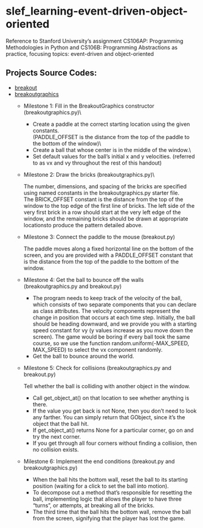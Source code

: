 # slef_learning-event-driven-object-oriented
Reference to Stanford University’s assignment CS106AP: Programming Methodologies in Python and CS106B: Programming Abstractions as practice, focusing topics: event-driven and object-oriented
## Projects Source Codes:
* [breakout](https://github.com/An022/self_learning-event-driven-object-oriented/blob/main/breakout/breakout.py)
* [breakoutgraphics](https://github.com/An022/self_learning-event-driven-object-oriented/blob/main/breakout/breakoutgraphics.py)
  * Milestone 1: Fill in the BreakoutGraphics constructor (breakoutgraphics.py)\
   
    * Create a paddle at the correct starting location using the given constants.\
       (PADDLE_OFFSET is the distance from the top of the paddle to the bottom of the window)\
    * Create a ball that whose center is in the middle of the window.\
    * Set default values for the ball’s initial x and y velocities. (referred to as vx and vy throughout the rest of this handout)
  
  *  Milestone 2: Draw the bricks (breakoutgraphics.py)\
   
     The number, dimensions, and spacing of the bricks are specified using named constants in the breakoutgraphics.py starter file.\
     The BRICK_OFFSET constant is the distance from the top of the window to the top edge of the first line of bricks. 
     The left side of the very first brick in a row should start at the very left edge of the window, and the remaining bricks should be drawn at appropriate locationsto produce the pattern detailed above.
  
  *  Milestone 3: Connect the paddle to the mouse (breakout.py)
   
     The paddle moves along a fixed horizontal line on the bottom of the screen, and you are provided with a PADDLE_OFFSET constant that is the distance from the top of the paddle to the bottom of the window.

  *  Milestone 4: Get the ball to bounce off the walls (breakoutgraphics.py and breakout.py)
     * The program needs to keep track of the velocity of the ball, which consists of two separate components that you can declare as class attributes. 
       The velocity components represent the change in position that occurs at each time step.
       Initially, the ball should be heading downward, and we provide you with a starting speed constant for vy (y values increase as you move down the screen). 
       The game would be boring if every ball took the same course, so we use the function random.uniform(-MAX_SPEED, MAX_SPEED) to select the vx component randomly. 
     * Get the ball to bounce around the world.
  
  *  Milestone 5: Check for collisions (breakoutgraphics.py and breakout.py)
     
     Tell whether the ball is colliding with another object in the window.
     * Call get_object_at() on that location to see whether anything is there.
     * If the value you get back is not None, then you don’t need to look any farther. You can simply return that GObject, since it’s the object that the ball hit.
     * If get_object_at() returns None for a particular corner, go on and try the next corner.
     * If you get through all four corners without finding a collision, then no collision exists.
  
  * Milestone 6: Implement the end conditions (breakout.py and breakoutgraphics.py)
    * When the ball hits the bottom wall, reset the ball to its starting position (waiting for a click to set the ball into motion).
    * To decompose out a method that’s responsible for resetting the ball, implementing logic that allows the player to have three “turns”, or attempts, at breaking all of the bricks. 
    * The third time that the ball hits the bottom wall, remove the ball from the screen, signifying that the player has lost the game. 
